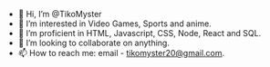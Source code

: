 - 👋 Hi, I’m @TikoMyster
- 👀 I’m interested in Video Games, Sports and anime.
- 🌱 I’m proficient in HTML, Javascript, CSS, Node, React and SQL.
- 💞️ I’m looking to collaborate on anything.
- 📫 How to reach me: email - tikomyster20@gmail.com.

<!---
TikoMyster/TikoMyster is a ✨ special ✨ repository because its `README.md` (this file) appears on your GitHub profile.
You can click the Preview link to take a look at your changes.
--->
